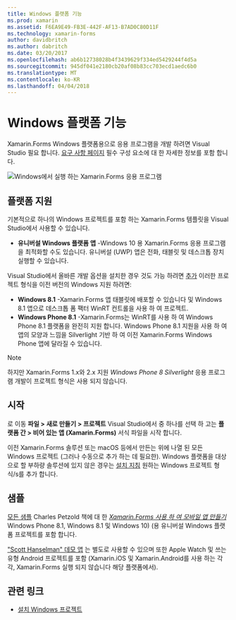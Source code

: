 ```yaml
---
title: Windows 플랫폼 기능
ms.prod: xamarin
ms.assetid: F6EA9E49-FB3E-442F-AF13-B7AD0C80D11F
ms.technology: xamarin-forms
author: davidbritch
ms.author: dabritch
ms.date: 03/20/2017
ms.openlocfilehash: ab6b12738028b4f3439629f334ed5429244f4d5a
ms.sourcegitcommit: 945df041e2180cb20af08b83cc703ecd1aedc6b0
ms.translationtype: MT
ms.contentlocale: ko-KR
ms.lasthandoff: 04/04/2018
---
```

# <a name="windows-platform-features"></a>Windows 플랫폼 기능

Xamarin.Forms Windows 플랫폼용으로 응용 프로그램을 개발 하려면 Visual Studio 필요 합니다. [요구 사항 페이지](~/xamarin-forms/get-started/installation.md) 필수 구성 요소에 대 한 자세한 정보를 포함 합니다.

![](images/allhanselman.png "Windows에서 실행 하는 Xamarin.Forms 응용 프로그램")

## <a name="platform-support"></a>플랫폼 지원

기본적으로 하나의 Windows 프로젝트를 포함 하는 Xamarin.Forms 템플릿을 Visual Studio에서 사용할 수 있습니다.

* **유니버설 Windows 플랫폼 앱** -Windows 10 용 Xamarin.Forms 응용 프로그램을 최적화할 수도 있습니다. 유니버설 (UWP) 앱은 전화, 태블릿 및 데스크톱 장치 실행할 수 있습니다.

Visual Studio에서 올바른 개발 옵션을 설치한 경우 것도 가능 하려면 [추가](installation/index.md) 이러한 프로젝트 형식을 이전 버전의 Windows 지원 하려면:

* **Windows 8.1** -Xamarin.Forms 앱 태블릿에 배포할 수 있습니다 및 Windows 8.1 앱으로 데스크톱 폼 팩터 WinRT 컨트롤을 사용 하 여 프로젝트.
* **Windows Phone 8.1** -Xamarin.Forms는 WinRT를 사용 하 여 Windows Phone 8.1 플랫폼을 완전히 지원 합니다. Windows Phone 8.1 지원을 사용 하 여 앱의 모양과 느낌을 Silverlight 기반 하 여 이전 Xamarin.Forms Windows Phone 앱에 달라질 수 있습니다.


> [!NOTE]
> 하지만 Xamarin.Forms 1.x와 2.x 지원 _Windows Phone 8 Silverlight_ 응용 프로그램 개발이 프로젝트 형식은 사용 되지 않습니다.


## <a name="getting-started"></a>시작

로 이동 **파일 > 새로 만들기 > 프로젝트** Visual Studio에서 중 하나를 선택 하 고는 **플랫폼 간 > 비어 있는 앱 (Xamarin.Forms)** 서식 파일을 시작 합니다.

이전 Xamarin.Forms 솔루션 또는 macOS 등에서 만든는 위에 나열 된 모든 Windows 프로젝트 (그러나 수동으로 추가 하는 데 필요한).
Windows 플랫폼을 대상으로 할 부하량 솔루션에 있지 않은 경우는 [설치 지침](installation/index.md) 원하는 Windows 프로젝트 형식/s를 추가 합니다.


## <a name="samples"></a>샘플

[모든 샘플](https://github.com/xamarin/xamarin-forms-book-preview-2) Charles Petzold 책에 대 한 [ *Xamarin.Forms 사용 하 여 모바일 앱 만들기* ](~/xamarin-forms/creating-mobile-apps-xamarin-forms/index.md) Windows Phone 8.1, Windows 8.1 및 Windows 10) (용 유니버설 Windows 플랫폼 프로젝트를 포함 합니다.

["Scott Hanselman" 데모 앱](https://github.com/jamesmontemagno/Hanselman.Forms) 는 별도로 사용할 수 있으며 또한 Apple Watch 및 쓰는 유형 Android 프로젝트를 포함 (Xamarin.iOS 및 Xamarin.Android를 사용 하는 각각, Xamarin.Forms 실행 되지 않습니다 해당 플랫폼에서).


## <a name="related-links"></a>관련 링크

- [설치 Windows 프로젝트](~/xamarin-forms/platform/windows/installation/index.md)
